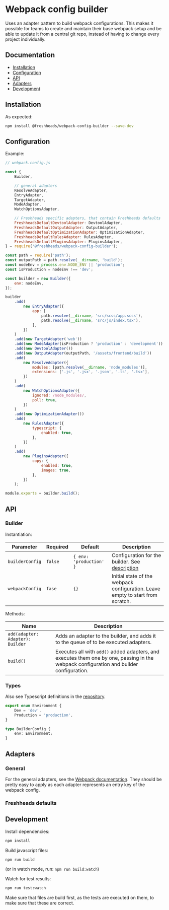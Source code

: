 # Webpack config builder

Uses an adapter pattern to build webpack configurations. This makes it possible for teams to create and maintain their base webpack setup and be able to update it from a central git repo, instead of having to change every project individually.

## Documentation

-   [Installation](#installation)
-   [Configuration](#configuration)
-   [API](#api)
-   [Adapters](#adapters)
-   [Development](#development)

## Installation

As expected:

```bash
npm install @freshheads/webpack-config-builder --save-dev
```

## Configuration

Example:

```javascript
// webpack.config.js

const {
    Builder,

    // general adapters
    ResolveAdapter,
    EntryAdapter,
    TargetAdapter,
    ModeAdapter,
    WatchOptionsAdapter,

    // Freshheads specific adapters, that contain Freshheads defaults
    FreshheadsDefaultDevtoolAdapter: DevtoolAdapter,
    FreshheadsDefaultOutputAdapter: OutputAdapter,
    FreshheadsDefaultOptimizationAdapter: OptimizationAdapter,
    FreshheadsDefaultRulesAdapter: RulesAdapter,
    FreshheadsDefaultPluginsAdapter: PluginsAdapter,
} = require('@freshheads/webpack-config-builder');

const path = require('path');
const outputPath = path.resolve(__dirname, 'build');
const nodeEnv = process.env.NODE_ENV || 'production';
const isProduction = nodeEnv !== 'dev';

const builder = new Builder({
    env: nodeEnv,
});

builder
    .add(
        new EntryAdapter({
            app: [
                path.resolve(__dirname, 'src/scss/app.scss'),
                path.resolve(__dirname, 'src/js/index.tsx'),
            ],
        })
    )
    .add(new TargetAdapter('web'))
    .add(new ModeAdapter(isProduction ? 'production' : 'development'))
    .add(new DevtoolAdapter())
    .add(new OutputAdapter(outputPath, '/assets/frontend/build'))
    .add(
        new ResolveAdapter({
            modules: [path.resolve(__dirname, 'node_modules')],
            extensions: ['.js', '.jsx', '.json', '.ts', '.tsx'],
        })
    )
    .add(
        new WatchOptionsAdapter({
            ignored: /node_modules/,
            poll: true,
        })
    )
    .add(new OptimizationAdapter())
    .add(
        new RulesAdapter({
            typescript: {
                enabled: true,
            },
        })
    )
    .add(
        new PluginsAdapter({
            copy: {
                enabled: true,
                images: true,
            },
        })
    );

module.exports = builder.build();
```

## API

### Builder

Instantiation:

| Parameter       | Required | Default                 | Description                                                                    |
| --------------- | -------- | ----------------------- | ------------------------------------------------------------------------------ |
| `builderConfig` | `false`  | `{ env: 'production' }` | Configuration for the builder. See [description](#types)                       |
| `webpackConfig` | `fase`   | `{}`                    | Initial state of the webpack configuration. Leave empty to start from scratch. |

Methods:

| Name                             | Description                                                                                                                             |
| -------------------------------- | --------------------------------------------------------------------------------------------------------------------------------------- |
| `add(adapter: Adapter): Builder` | Adds an adapter to the builder, and adds it to the queue of to be executed adapters.                                                    |
| `build()`                        | Executes all with `add()` added adapters, and executes them one by one, passing in the webpack configuration and builder configuration. |

### Types

Also see Typescript definitions in the [repository](https://github.com/freshheads/webpack-config-builder).

```typescript
export enum Environment {
    Dev = 'dev',
    Production = 'production',
}

type BuilderConfig {
    env: Environment;
}
```

## Adapters

### General

For the general adapters, see the [Webpack documentation](https://webpack.js.org/configuration). They should be pretty easy to apply as each adapter represents an entry key of the webpack config.

### Freshheads defaults

## Development

Install dependencies:

```bash
npm install
```

Build javascript files:

```bash
npm run build
```

(or in watch mode, run: `npm run build:watch`)

Watch for test results:

```bash
npm run test:watch
```

Make sure that files are build first, as the tests are executed on them, to make sure that these are correct.
